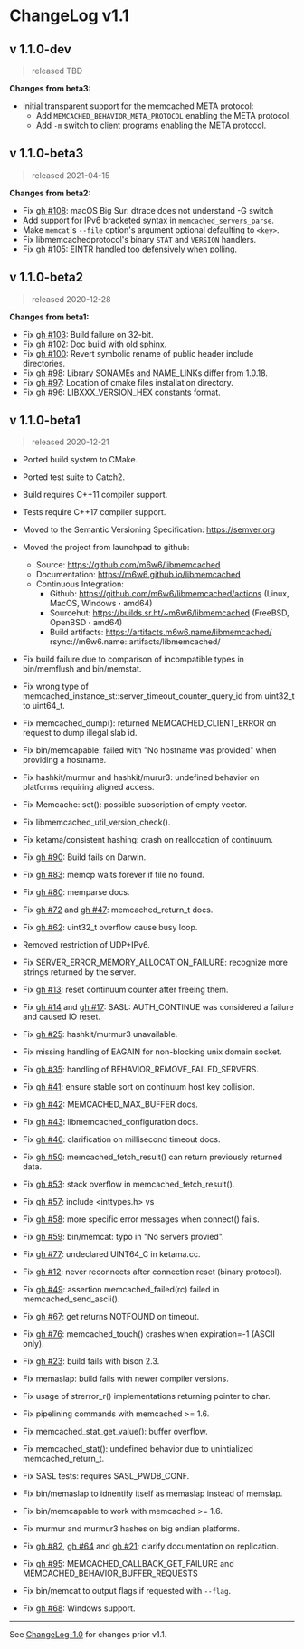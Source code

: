 # ChangeLog v1.1

## v 1.1.0-dev

> released TBD

**Changes from beta3:**

* Initial transparent support for the memcached META protocol:
  * Add `MEMCACHED_BEHAVIOR_META_PROTOCOL` enabling the META protocol.
  * Add `-m` switch to client programs enabling the META protocol.

## v 1.1.0-beta3

> released 2021-04-15

**Changes from beta2:**

* Fix [gh #108](https://github.com/m6w6/libmemcached/issues/105):
  macOS Big Sur: dtrace does not understand -G switch
* Add support for IPv6 bracketed syntax in `memcached_servers_parse`.
* Make `memcat`'s `--file` option's argument optional defaulting to `<key>`.
* Fix libmemcachedprotocol's binary `STAT` and `VERSION` handlers.
* Fix [gh #105](https://github.com/m6w6/libmemcached/issues/105):
  EINTR handled too defensively when polling.

## v 1.1.0-beta2

> released 2020-12-28

**Changes from beta1:**

* Fix [gh #103](https://github.com/m6w6/libmemcached/issues/103):
  Build failure on 32-bit.
* Fix [gh #102](https://github.com/m6w6/libmemcached/issues/102):
  Doc build with old sphinx.
* Fix [gh #100](https://github.com/m6w6/libmemcached/issues/100):
  Revert symbolic rename of public header include directories.
* Fix [gh #98](https://github.com/m6w6/libmemcached/issues/98):
  Library SONAMEs and NAME_LINKs differ from 1.0.18.
* Fix [gh #97](https://github.com/m6w6/libmemcached/issues/97):
  Location of cmake files installation directory.
* Fix [gh #96](https://github.com/m6w6/libmemcached/issues/96):
  LIBXXX_VERSION_HEX constants format.

## v 1.1.0-beta1

> released 2020-12-21

* Ported build system to CMake.
* Ported test suite to Catch2.
* Build requires C++11 compiler support.
* Tests require C++17 compiler support.
* Moved to the Semantic Versioning Specification: https://semver.org
* Moved the project from launchpad to github:
    * Source: https://github.com/m6w6/libmemcached
    * Documentation: https://m6w6.github.io/libmemcached
    * Continuous Integration:
        * Github: https://github.com/m6w6/libmemcached/actions (Linux, MacOS, Windows **·** amd64)
        * Sourcehut: https://builds.sr.ht/~m6w6/libmemcached (FreeBSD, OpenBSD **·** amd64)
        * Build artifacts: https://artifacts.m6w6.name/libmemcached/ rsync://m6w6.name::artifacts/libmemcached/


* Fix build failure due to comparison of incompatible types in bin/memflush and bin/memstat.
* Fix wrong type of memcached_instance_st::server_timeout_counter_query_id from uint32_t to uint64_t.
* Fix memcached_dump():
  returned MEMCACHED_CLIENT_ERROR on request to dump illegal slab id.
* Fix bin/memcapable:
  failed with "No hostname was provided" when providing a hostname.
* Fix hashkit/murmur and hashkit/murur3:
  undefined behavior on platforms requiring aligned access.
* Fix Memcache::set():
  possible subscription of empty vector.
* Fix libmemcached_util_version_check().
* Fix ketama/consistent hashing:
  crash on reallocation of continuum.
* Fix [gh #90](https://github.com/m6w6/libmemcached/issues/90):
  Build fails on Darwin.
* Fix [gh #83](https://github.com/m6w6/libmemcached/issues/83):
  memcp waits forever if file no found.
* Fix [gh #80](https://github.com/m6w6/libmemcached/issues/80):
  memparse docs.
* Fix [gh #72](https://github.com/m6w6/libmemcached/issues/72)
  and [gh #47](https://github.com/m6w6/libmemcached/issues/47):
  memcached_return_t docs.
* Fix [gh #62](https://github.com/m6w6/libmemcached/issues/62):
  uint32_t overflow cause busy loop.
* Removed restriction of UDP+IPv6.
* Fix SERVER_ERROR_MEMORY_ALLOCATION_FAILURE:
  recognize more strings returned by the server.
* Fix [gh #13](https://github.com/m6w6/libmemcached/issues/13):
  reset continuum counter after freeing them.
* Fix [gh #14](https://github.com/m6w6/libmemcached/issues/14)
  and [gh #17](https://github.com/m6w6/libmemcached/issues/17):
  SASL: AUTH_CONTINUE was considered a failure and caused IO reset.
* Fix [gh #25](https://github.com/m6w6/libmemcached/issues/25):
  hashkit/murmur3 unavailable.
* Fix missing handling of EAGAIN for non-blocking unix domain socket.
* Fix [gh #35](https://github.com/m6w6/libmemcached/issues/35):
  handling of BEHAVIOR_REMOVE_FAILED_SERVERS.
* Fix [gh #41](https://github.com/m6w6/libmemcached/issues/41):
  ensure stable sort on continuum host key collision.
* Fix [gh #42](https://github.com/m6w6/libmemcached/issues/42):
  MEMCACHED_MAX_BUFFER docs.
* Fix [gh #43](https://github.com/m6w6/libmemcached/issues/43):
  libmemcached_configuration docs.
* Fix [gh #46](https://github.com/m6w6/libmemcached/issues/46):
  clarification on millisecond timeout docs.
* Fix [gh #50](https://github.com/m6w6/libmemcached/issues/50):
  memcached_fetch_result() can return previously returned data.
* Fix [gh #53](https://github.com/m6w6/libmemcached/issues/53):
  stack overflow in memcached_fetch_result().
* Fix [gh #57](https://github.com/m6w6/libmemcached/issues/57):
  include <inttypes.h> vs <cinttypes>
* Fix [gh #58](https://github.com/m6w6/libmemcached/issues/58):
  more specific error messages when connect() fails.
* Fix [gh #59](https://github.com/m6w6/libmemcached/issues/59):
  bin/memcat: typo in "No servers provied".
* Fix [gh #77](https://github.com/m6w6/libmemcached/issues/77):
  undeclared UINT64_C in ketama.cc.
* Fix [gh #12](https://github.com/m6w6/libmemcached/issues/12):
  never reconnects after connection reset (binary protocol).
* Fix [gh #49](https://github.com/m6w6/libmemcached/issues/49):
  assertion memcached_failed(rc) failed in memcached_send_ascii().
* Fix [gh #67](https://github.com/m6w6/libmemcached/issues/67):
  get returns NOTFOUND on timeout.
* Fix [gh #76](https://github.com/m6w6/libmemcached/issues/76):
  memcached_touch() crashes when expiration=-1 (ASCII only).
* Fix [gh #23](https://github.com/m6w6/libmemcached/issues/23):
  build fails with bison 2.3.
* Fix memaslap: build fails with newer compiler versions.
* Fix usage of strerror_r() implementations returning pointer to char.
* Fix pipelining commands with memcached >= 1.6.
* Fix memcached_stat_get_value(): buffer overflow.
* Fix memcached_stat(): undefined behavior due to unintialized memcached_return_t.
* Fix SASL tests: requires SASL_PWDB_CONF.
* Fix bin/memaslap to idnentify itself as memaslap instead of memslap.
* Fix bin/memcapable to work with memcached >= 1.6.
* Fix murmur and murmur3 hashes on big endian platforms.
* Fix [gh #82](https://github.com/m6w6/libmemcached/issues/82),
  [gh #64](https://github.com/m6w6/libmemcached/issues/64) and
  [gh #21](https://github.com/m6w6/libmemcached/issues/21):
  clarify documentation on replication.
* Fix [gh #95](https://github.com/m6w6/libmemcached/issues/95):
  MEMCACHED_CALLBACK_GET_FAILURE and MEMCACHED_BEHAVIOR_BUFFER_REQUESTS
* Fix bin/memcat to output flags if requested with `--flag`.
* Fix [gh #68](https://github.com/m6w6/libmemcached/issues/68):
  Windows support.

---

See [ChangeLog-1.0](./ChangeLog-1.0.md) for changes prior v1.1.
